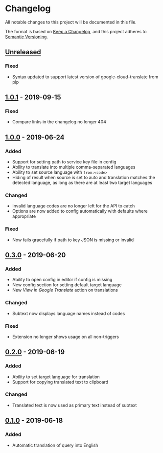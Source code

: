 # Changelog

All notable changes to this project will be documented in this file.

The format is based on [Keep a Changelog](https://keepachangelog.com/en/1.0.0/),
and this project adheres to [Semantic Versioning](https://semver.org/spec/v2.0.0.html).


## [Unreleased]
### Fixed
* Syntax updated to support latest version of google-cloud-translate from pip


## [1.0.1] - 2019-09-15
### Fixed
* Compare links in the changelog no longer 404


## [1.0.0] - 2019-06-24
### Added
* Support for setting path to service key file in config
* Ability to translate into multiple comma-separated languages
* Ability to set source language with `from:<code>`
* Hiding of result when source is set to auto and translation matches the
  detected language, as long as there are at least two target languages

### Changed
* Invalid language codes are no longer left for the API to catch
* Options are now added to config automatically with defaults where appropriate

### Fixed
* Now fails gracefully if path to key JSON is missing or invalid


## [0.3.0] - 2019-06-20
### Added
* Ability to open config in editor if config is missing
* New config section for setting default target language
* New *View in Google Translate* action on translations

### Changed
* Subtext now displays language names instead of codes

### Fixed
* Extension no longer shows usage on all non-triggers


## [0.2.0] - 2019-06-19
### Added
* Ability to set target language for translation
* Support for copying translated text to clipboard

### Changed
* Translated text is now used as primary text instead of subtext


## [0.1.0] - 2019-06-18
### Added
* Automatic translation of query into English


[Unreleased]: https://github.com/dshoreman/albert-translate/compare/1.0.1...develop
[1.0.1]: https://github.com/dshoreman/albert-translate/compare/1.0.0...1.0.1
[1.0.0]: https://github.com/dshoreman/albert-translate/compare/0.3.0...1.0.0
[0.3.0]: https://github.com/dshoreman/albert-translate/compare/0.2.0...0.3.0
[0.2.0]: https://github.com/dshoreman/albert-translate/compare/0.1.0...0.2.0
[0.1.0]: https://github.com/dshoreman/albert-translate/releases/tag/0.1.0
